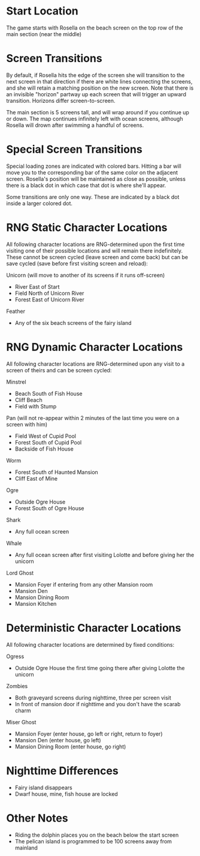 # Start Location
The game starts with Rosella on the beach screen on the top row of the main section (near the middle)

# Screen Transitions
By default, if Rosella hits the edge of the screen she will transition to the next screen in that direction if there are white lines connecting the screens, and she will retain a matching position on the new screen. Note that there is an invisible "horizon" partway up each screen that will trigger an upward transition. Horizons differ screen-to-screen.

The main section is 5 screens tall, and will wrap around if you continue up or down. The map continues infinitely left with ocean screens, although Rosella will drown after swimming a handful of screens.

# Special Screen Transitions
Special loading zones are indicated with colored bars. Hitting a bar will move you to the corresponding bar of the same color on the adjacent screen. Rosella's position will be maintained as close as possible, unless there is a black dot in which case that dot is where she'll appear.

Some transitions are only one way. These are indicated by a black dot inside a larger colored dot.

# RNG Static Character Locations
All following character locations are RNG-determined upon the first time visiting one of their possible locations and will remain there indefinitely. These cannot be screen cycled (leave screen and come back) but can be save cycled (save before first visiting screen and reload):

Unicorn (will move to another of its screens if it runs off-screen)
- River East of Start
- Field North of Unicorn River
- Forest East of Unicorn River

Feather 
- Any of the six beach screens of the fairy island


# RNG Dynamic Character Locations
All following character locations are RNG-determined upon any visit to a screen of theirs and can be screen cycled:

Minstrel
- Beach South of Fish House
- Cliff Beach
- Field with Stump

Pan (will not re-appear within 2 minutes of the last time you were on a screen with him)
- Field West of Cupid Pool
- Forest South of Cupid Pool
- Backside of Fish House

Worm 
- Forest South of Haunted Mansion
- Cliff East of Mine

Ogre 
- Outside Ogre House
- Forest South of Ogre House

Shark
- Any full ocean screen

Whale
- Any full ocean screen after first visiting Lolotte and before giving her the unicorn

Lord Ghost
- Mansion Foyer if entering from any other Mansion room
- Mansion Den 
- Mansion Dining Room
- Mansion Kitchen 


# Deterministic Character Locations
All following character locations are determined by fixed conditions:

Ogress
- Outside Ogre House the first time going there after giving Lolotte the unicorn

Zombies
- Both graveyard screens during nighttime, three per screen visit
- In front of mansion door if nighttime and you don't have the scarab charm

Miser Ghost
- Mansion Foyer (enter house, go left or right, return to foyer)
- Mansion Den (enter house, go left)
- Mansion Dining Room (enter house, go right)


# Nighttime Differences
- Fairy island disappears
- Dwarf house, mine, fish house are locked


# Other Notes
- Riding the dolphin places you on the beach below the start screen
- The pelican island is programmed to be 100 screens away from mainland
